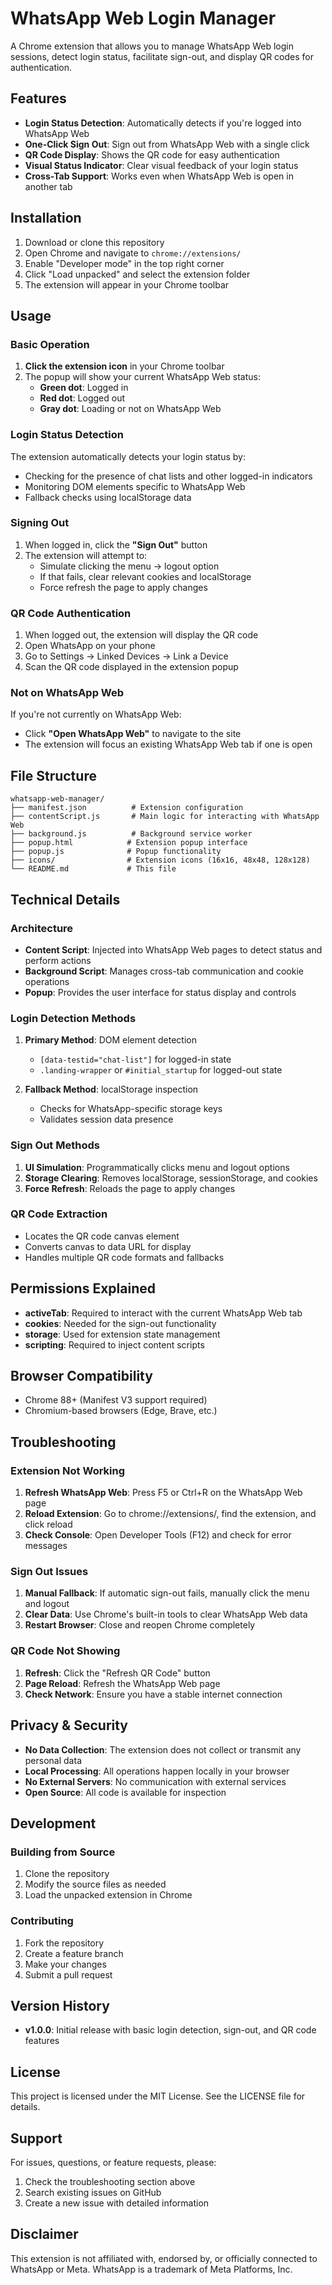 # WhatsApp Web Login Manager

A Chrome extension that allows you to manage WhatsApp Web login sessions, detect login status, facilitate sign-out, and display QR codes for authentication.

## Features

- **Login Status Detection**: Automatically detects if you're logged into WhatsApp Web
- **One-Click Sign Out**: Sign out from WhatsApp Web with a single click
- **QR Code Display**: Shows the QR code for easy authentication
- **Visual Status Indicator**: Clear visual feedback of your login status
- **Cross-Tab Support**: Works even when WhatsApp Web is open in another tab

## Installation

1. Download or clone this repository
2. Open Chrome and navigate to `chrome://extensions/`
3. Enable "Developer mode" in the top right corner
4. Click "Load unpacked" and select the extension folder
5. The extension will appear in your Chrome toolbar

## Usage

### Basic Operation

1. **Click the extension icon** in your Chrome toolbar
2. The popup will show your current WhatsApp Web status:
   - **Green dot**: Logged in
   - **Red dot**: Logged out
   - **Gray dot**: Loading or not on WhatsApp Web

### Login Status Detection

The extension automatically detects your login status by:
- Checking for the presence of chat lists and other logged-in indicators
- Monitoring DOM elements specific to WhatsApp Web
- Fallback checks using localStorage data

### Signing Out

1. When logged in, click the **"Sign Out"** button
2. The extension will attempt to:
   - Simulate clicking the menu → logout option
   - If that fails, clear relevant cookies and localStorage
   - Force refresh the page to apply changes

### QR Code Authentication

1. When logged out, the extension will display the QR code
2. Open WhatsApp on your phone
3. Go to Settings → Linked Devices → Link a Device
4. Scan the QR code displayed in the extension popup

### Not on WhatsApp Web

If you're not currently on WhatsApp Web:
- Click **"Open WhatsApp Web"** to navigate to the site
- The extension will focus an existing WhatsApp Web tab if one is open

## File Structure

```
whatsapp-web-manager/
├── manifest.json          # Extension configuration
├── contentScript.js       # Main logic for interacting with WhatsApp Web
├── background.js          # Background service worker
├── popup.html            # Extension popup interface
├── popup.js              # Popup functionality
├── icons/                # Extension icons (16x16, 48x48, 128x128)
└── README.md             # This file
```

## Technical Details

### Architecture

- **Content Script**: Injected into WhatsApp Web pages to detect status and perform actions
- **Background Script**: Manages cross-tab communication and cookie operations
- **Popup**: Provides the user interface for status display and controls

### Login Detection Methods

1. **Primary Method**: DOM element detection
   - `[data-testid="chat-list"]` for logged-in state
   - `.landing-wrapper` or `#initial_startup` for logged-out state

2. **Fallback Method**: localStorage inspection
   - Checks for WhatsApp-specific storage keys
   - Validates session data presence

### Sign Out Methods

1. **UI Simulation**: Programmatically clicks menu and logout options
2. **Storage Clearing**: Removes localStorage, sessionStorage, and cookies
3. **Force Refresh**: Reloads the page to apply changes

### QR Code Extraction

- Locates the QR code canvas element
- Converts canvas to data URL for display
- Handles multiple QR code formats and fallbacks

## Permissions Explained

- **activeTab**: Required to interact with the current WhatsApp Web tab
- **cookies**: Needed for the sign-out functionality
- **storage**: Used for extension state management
- **scripting**: Required to inject content scripts

## Browser Compatibility

- Chrome 88+ (Manifest V3 support required)
- Chromium-based browsers (Edge, Brave, etc.)

## Troubleshooting

### Extension Not Working

1. **Refresh WhatsApp Web**: Press F5 or Ctrl+R on the WhatsApp Web page
2. **Reload Extension**: Go to chrome://extensions/, find the extension, and click reload
3. **Check Console**: Open Developer Tools (F12) and check for error messages

### Sign Out Issues

1. **Manual Fallback**: If automatic sign-out fails, manually click the menu and logout
2. **Clear Data**: Use Chrome's built-in tools to clear WhatsApp Web data
3. **Restart Browser**: Close and reopen Chrome completely

### QR Code Not Showing

1. **Refresh**: Click the "Refresh QR Code" button
2. **Page Reload**: Refresh the WhatsApp Web page
3. **Check Network**: Ensure you have a stable internet connection

## Privacy & Security

- **No Data Collection**: The extension does not collect or transmit any personal data
- **Local Processing**: All operations happen locally in your browser
- **No External Servers**: No communication with external services
- **Open Source**: All code is available for inspection

## Development

### Building from Source

1. Clone the repository
2. Modify the source files as needed
3. Load the unpacked extension in Chrome

### Contributing

1. Fork the repository
2. Create a feature branch
3. Make your changes
4. Submit a pull request

## Version History

- **v1.0.0**: Initial release with basic login detection, sign-out, and QR code features

## License

This project is licensed under the MIT License. See the LICENSE file for details.

## Support

For issues, questions, or feature requests, please:
1. Check the troubleshooting section above
2. Search existing issues on GitHub
3. Create a new issue with detailed information

## Disclaimer

This extension is not affiliated with, endorsed by, or officially connected to WhatsApp or Meta. WhatsApp is a trademark of Meta Platforms, Inc.